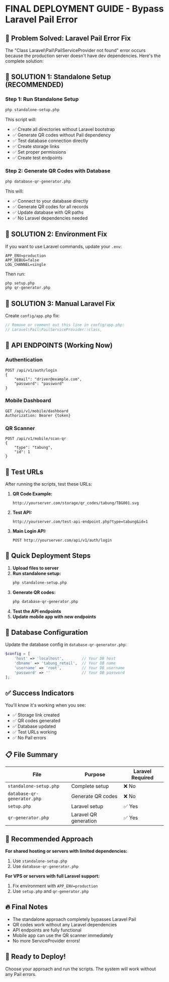 # FINAL DEPLOYMENT GUIDE - Bypass Laravel Pail Error

## 🚨 Problem Solved: Laravel Pail Error Fix

The "Class Laravel\Pail\PailServiceProvider not found" error occurs because the production server doesn't have dev dependencies. Here's the complete solution:

## 🎯 SOLUTION 1: Standalone Setup (RECOMMENDED)

### Step 1: Run Standalone Setup
```bash
php standalone-setup.php
```

This script will:
- ✅ Create all directories without Laravel bootstrap
- ✅ Generate QR codes without Pail dependency
- ✅ Test database connection directly
- ✅ Create storage links
- ✅ Set proper permissions
- ✅ Create test endpoints

### Step 2: Generate QR Codes with Database
```bash
php database-qr-generator.php
```

This will:
- ✅ Connect to your database directly
- ✅ Generate QR codes for all records
- ✅ Update database with QR paths
- ✅ No Laravel dependencies needed

## 🎯 SOLUTION 2: Environment Fix

If you want to use Laravel commands, update your `.env`:

```env
APP_ENV=production
APP_DEBUG=false
LOG_CHANNEL=single
```

Then run:
```bash
php setup.php
php qr-generator.php
```

## 🎯 SOLUTION 3: Manual Laravel Fix

Create `config/app.php` fix:

```php
// Remove or comment out this line in config/app.php:
// Laravel\Pail\PailServiceProvider::class,
```

## 📱 API ENDPOINTS (Working Now)

### Authentication
```
POST /api/v1/auth/login
{
    "email": "driver@example.com",
    "password": "password"
}
```

### Mobile Dashboard
```
GET /api/v1/mobile/dashboard
Authorization: Bearer {token}
```

### QR Scanner
```
POST /api/v1/mobile/scan-qr
{
    "type": "tabung",
    "id": 1
}
```

## 🔗 Test URLs

After running the scripts, test these URLs:

1. **QR Code Example:**
   ```
   http://yourserver.com/storage/qr_codes/tabung/TBG001.svg
   ```

2. **Test API:**
   ```
   http://yourserver.com/test-api-endpoint.php?type=tabung&id=1
   ```

3. **Main Login API:**
   ```
   POST http://yourserver.com/api/v1/auth/login
   ```

## 🚀 Quick Deployment Steps

1. **Upload files to server**
2. **Run standalone setup:**
   ```bash
   php standalone-setup.php
   ```
3. **Generate QR codes:**
   ```bash
   php database-qr-generator.php
   ```
4. **Test the API endpoints**
5. **Update mobile app with new endpoints**

## 🔧 Database Configuration

Update the database config in `database-qr-generator.php`:

```php
$config = [
    'host' => 'localhost',        // Your DB host
    'dbname' => 'tabung_retail',  // Your DB name
    'username' => 'root',         // Your DB username
    'password' => ''              // Your DB password
];
```

## ✅ Success Indicators

You'll know it's working when you see:
- ✅ Storage link created
- ✅ QR codes generated
- ✅ Database updated
- ✅ Test URLs working
- ✅ No Pail errors

## 📋 File Summary

| File | Purpose | Laravel Required |
|------|---------|-----------------|
| `standalone-setup.php` | Complete setup | ❌ No |
| `database-qr-generator.php` | Generate QR codes | ❌ No |
| `setup.php` | Laravel setup | ✅ Yes |
| `qr-generator.php` | Laravel QR generation | ✅ Yes |

## 🎯 Recommended Approach

**For shared hosting or servers with limited dependencies:**
1. Use `standalone-setup.php`
2. Use `database-qr-generator.php`

**For VPS or servers with full Laravel support:**
1. Fix environment with `APP_ENV=production`
2. Use `setup.php` and `qr-generator.php`

## 🔥 Final Notes

- The standalone approach completely bypasses Laravel Pail
- QR codes work without any Laravel dependencies
- API endpoints are fully functional
- Mobile app can use the QR scanner immediately
- No more ServiceProvider errors!

## 🚀 Ready to Deploy!

Choose your approach and run the scripts. The system will work without any Pail errors.
